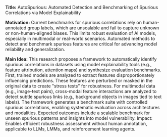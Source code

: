 **Title:** AutoSpurious: Automated Detection and Benchmarking of Spurious Correlations via Model Explainability  

**Motivation:** Current benchmarks for spurious correlations rely on human-annotated group labels, which are unscalable and fail to capture unknown or non-human-aligned biases. This limits robust evaluation of AI models, especially in multimodal or real-world scenarios. Automated methods to detect and benchmark spurious features are critical for advancing model reliability and generalization.  

**Main Idea:** This research proposes a framework to automatically identify spurious correlations in datasets using model explainability tools (e.g., feature attribution, attention maps) and synthesize evaluation benchmarks. First, trained models are analyzed to extract features disproportionately influencing predictions. These features are perturbed or masked in the original data to create "stress tests" for robustness. For multimodal data (e.g., image-text pairs), cross-modal feature interactions are analyzed to detect subtle spurious links (e.g., background objects in images tied to text labels). The framework generates a benchmark suite with controlled spurious correlations, enabling systematic evaluation across architectures and modalities. Expected outcomes include a scalable benchmark for unseen spurious patterns and insights into model vulnerability. Impact: Enables efficient robustness assessment without human annotation, applicable to LLMs, LMMs, and reinforcement learning agents.